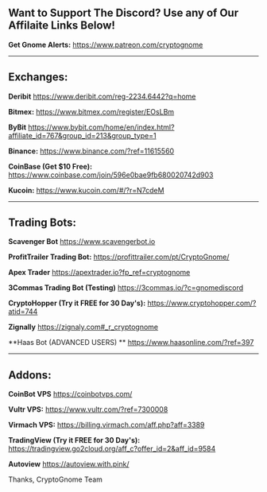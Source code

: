 ## Want to Support The Discord? Use any of Our Affilaite Links Below!


**Get Gnome Alerts:**
<https://www.patreon.com/cryptognome>

-------------------------------------
**Exchanges:**
-------------------------------------
**Deribit**
<https://www.deribit.com/reg-2234.6442?q=home>

**Bitmex:**
<https://www.bitmex.com/register/EOsLBm>

**ByBit**
<https://www.bybit.com/home/en/index.html?affiliate_id=767&group_id=213&group_type=1>

**Binance:**
<https://www.binance.com/?ref=11615560>

**CoinBase (Get $10 Free):**
<https://www.coinbase.com/join/596e0bae9fb680020742d903>

**Kucoin:**
<https://www.kucoin.com/#/?r=N7cdeM>

-------------------------------------
**Trading Bots:**
-------------------------------------
**Scavenger Bot**
<https://www.scavengerbot.io>

**ProfitTrailer Trading Bot:**
<https://profittrailer.com/pt/CryptoGnome/> 

**Apex Trader**
<https://apextrader.io?fp_ref=cryptognome>

**3Commas Trading Bot (Testing)**
<https://3commas.io/?c=gnomediscord>

**CryptoHopper (Try it FREE for 30 Day's):**
<https://www.cryptohopper.com/?atid=744>

**Zignally**
<https://zignaly.com#_r_cryptognome>

**Haas Bot (ADVANCED USERS) **
<https://www.haasonline.com/?ref=397>

-------------------------------------
**Addons:**
-------------------------------------

**CoinBot VPS**
<https://coinbotvps.com/>

**Vultr VPS:**
<https://www.vultr.com/?ref=7300008>

**Virmach VPS:**
<https://billing.virmach.com/aff.php?aff=3389>

**TradingView (Try it FREE for 30 Day's):**
<https://tradingview.go2cloud.org/aff_c?offer_id=2&aff_id=9584>

**Autoview**
<https://autoview.with.pink/>



Thanks, 
CryptoGnome Team
